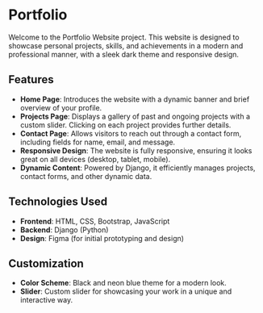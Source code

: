 # Portfolio
Welcome to the Portfolio Website project. This website is designed to showcase personal projects, skills, and achievements in a modern and professional manner, with a sleek dark theme and responsive design.
## Features
* **Home Page**: Introduces the website with a dynamic banner and brief overview of your profile.
* **Projects Page**: Displays a gallery of past and ongoing projects with a custom slider. Clicking on each project provides further details.
* **Contact Page**: Allows visitors to reach out through a contact form, including fields for name, email, and message.
* **Responsive Design**: The website is fully responsive, ensuring it looks great on all devices (desktop, tablet, mobile).
* **Dynamic Content**: Powered by Django, it efficiently manages projects, contact forms, and other dynamic data.
## Technologies Used
* **Frontend**: HTML, CSS, Bootstrap, JavaScript
* **Backend**: Django (Python)
* **Design**: Figma (for initial prototyping and design)
## Customization
* **Color Scheme**: Black and neon blue theme for a modern look.
* **Slider**: Custom slider for showcasing your work in a unique and interactive way.
